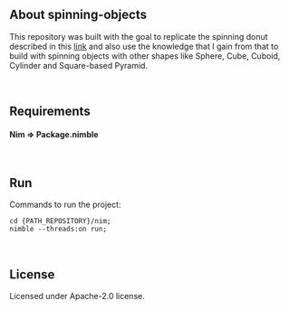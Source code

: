 ## About spinning-objects

This repository was built with the goal to replicate the spinning donut described in this [link](https://www.a1k0n.net/2011/07/20/donut-math.html) and also use the knowledge that I gain from that to build with spinning objects with other shapes like Sphere, Cube, Cuboid, Cylinder and Square-based Pyramid.

&nbsp;


## Requirements

#### Nim => Package.nimble

&nbsp;


## Run

Commands to run the project:

```
cd {PATH_REPOSITORY}/nim;
nimble --threads:on run;
```

&nbsp;


## License

Licensed under Apache-2.0 license.